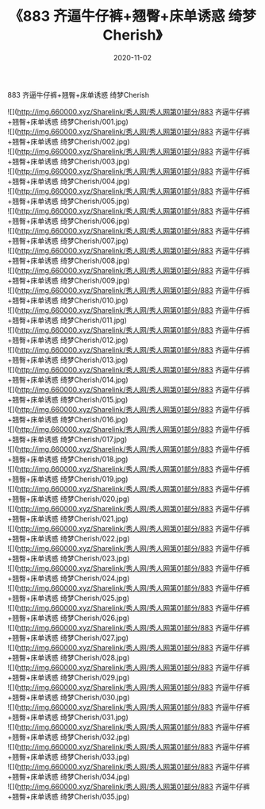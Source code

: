 ﻿---
layout: post
title:  《883 齐逼牛仔裤+翘臀+床单诱惑 绮梦Cherish》
date:   2020-11-02
img: http://img.660000.xyz/Sharelink/秀人网/秀人网第01部分/883 齐逼牛仔裤+翘臀+床单诱惑 绮梦Cherish/000.jpg
categories: [美女, 清纯, 唯美]
---

883 齐逼牛仔裤+翘臀+床单诱惑 绮梦Cherish

  ![](http://img.660000.xyz/Sharelink/秀人网/秀人网第01部分/883 齐逼牛仔裤+翘臀+床单诱惑 绮梦Cherish/001.jpg) <br> ![](http://img.660000.xyz/Sharelink/秀人网/秀人网第01部分/883 齐逼牛仔裤+翘臀+床单诱惑 绮梦Cherish/002.jpg) <br> ![](http://img.660000.xyz/Sharelink/秀人网/秀人网第01部分/883 齐逼牛仔裤+翘臀+床单诱惑 绮梦Cherish/003.jpg) <br> ![](http://img.660000.xyz/Sharelink/秀人网/秀人网第01部分/883 齐逼牛仔裤+翘臀+床单诱惑 绮梦Cherish/004.jpg) <br> ![](http://img.660000.xyz/Sharelink/秀人网/秀人网第01部分/883 齐逼牛仔裤+翘臀+床单诱惑 绮梦Cherish/005.jpg) <br> ![](http://img.660000.xyz/Sharelink/秀人网/秀人网第01部分/883 齐逼牛仔裤+翘臀+床单诱惑 绮梦Cherish/006.jpg) <br> ![](http://img.660000.xyz/Sharelink/秀人网/秀人网第01部分/883 齐逼牛仔裤+翘臀+床单诱惑 绮梦Cherish/007.jpg) <br> ![](http://img.660000.xyz/Sharelink/秀人网/秀人网第01部分/883 齐逼牛仔裤+翘臀+床单诱惑 绮梦Cherish/008.jpg) <br> ![](http://img.660000.xyz/Sharelink/秀人网/秀人网第01部分/883 齐逼牛仔裤+翘臀+床单诱惑 绮梦Cherish/009.jpg) <br> ![](http://img.660000.xyz/Sharelink/秀人网/秀人网第01部分/883 齐逼牛仔裤+翘臀+床单诱惑 绮梦Cherish/010.jpg) <br> ![](http://img.660000.xyz/Sharelink/秀人网/秀人网第01部分/883 齐逼牛仔裤+翘臀+床单诱惑 绮梦Cherish/011.jpg) <br> ![](http://img.660000.xyz/Sharelink/秀人网/秀人网第01部分/883 齐逼牛仔裤+翘臀+床单诱惑 绮梦Cherish/012.jpg) <br> ![](http://img.660000.xyz/Sharelink/秀人网/秀人网第01部分/883 齐逼牛仔裤+翘臀+床单诱惑 绮梦Cherish/013.jpg) <br> ![](http://img.660000.xyz/Sharelink/秀人网/秀人网第01部分/883 齐逼牛仔裤+翘臀+床单诱惑 绮梦Cherish/014.jpg) <br> ![](http://img.660000.xyz/Sharelink/秀人网/秀人网第01部分/883 齐逼牛仔裤+翘臀+床单诱惑 绮梦Cherish/015.jpg) <br> ![](http://img.660000.xyz/Sharelink/秀人网/秀人网第01部分/883 齐逼牛仔裤+翘臀+床单诱惑 绮梦Cherish/016.jpg) <br> ![](http://img.660000.xyz/Sharelink/秀人网/秀人网第01部分/883 齐逼牛仔裤+翘臀+床单诱惑 绮梦Cherish/017.jpg) <br> ![](http://img.660000.xyz/Sharelink/秀人网/秀人网第01部分/883 齐逼牛仔裤+翘臀+床单诱惑 绮梦Cherish/018.jpg) <br> ![](http://img.660000.xyz/Sharelink/秀人网/秀人网第01部分/883 齐逼牛仔裤+翘臀+床单诱惑 绮梦Cherish/019.jpg) <br> ![](http://img.660000.xyz/Sharelink/秀人网/秀人网第01部分/883 齐逼牛仔裤+翘臀+床单诱惑 绮梦Cherish/020.jpg) <br> ![](http://img.660000.xyz/Sharelink/秀人网/秀人网第01部分/883 齐逼牛仔裤+翘臀+床单诱惑 绮梦Cherish/021.jpg) <br> ![](http://img.660000.xyz/Sharelink/秀人网/秀人网第01部分/883 齐逼牛仔裤+翘臀+床单诱惑 绮梦Cherish/022.jpg) <br> ![](http://img.660000.xyz/Sharelink/秀人网/秀人网第01部分/883 齐逼牛仔裤+翘臀+床单诱惑 绮梦Cherish/023.jpg) <br> ![](http://img.660000.xyz/Sharelink/秀人网/秀人网第01部分/883 齐逼牛仔裤+翘臀+床单诱惑 绮梦Cherish/024.jpg) <br> ![](http://img.660000.xyz/Sharelink/秀人网/秀人网第01部分/883 齐逼牛仔裤+翘臀+床单诱惑 绮梦Cherish/025.jpg) <br> ![](http://img.660000.xyz/Sharelink/秀人网/秀人网第01部分/883 齐逼牛仔裤+翘臀+床单诱惑 绮梦Cherish/026.jpg) <br> ![](http://img.660000.xyz/Sharelink/秀人网/秀人网第01部分/883 齐逼牛仔裤+翘臀+床单诱惑 绮梦Cherish/027.jpg) <br> ![](http://img.660000.xyz/Sharelink/秀人网/秀人网第01部分/883 齐逼牛仔裤+翘臀+床单诱惑 绮梦Cherish/028.jpg) <br> ![](http://img.660000.xyz/Sharelink/秀人网/秀人网第01部分/883 齐逼牛仔裤+翘臀+床单诱惑 绮梦Cherish/029.jpg) <br> ![](http://img.660000.xyz/Sharelink/秀人网/秀人网第01部分/883 齐逼牛仔裤+翘臀+床单诱惑 绮梦Cherish/030.jpg) <br> ![](http://img.660000.xyz/Sharelink/秀人网/秀人网第01部分/883 齐逼牛仔裤+翘臀+床单诱惑 绮梦Cherish/031.jpg) <br> ![](http://img.660000.xyz/Sharelink/秀人网/秀人网第01部分/883 齐逼牛仔裤+翘臀+床单诱惑 绮梦Cherish/032.jpg) <br> ![](http://img.660000.xyz/Sharelink/秀人网/秀人网第01部分/883 齐逼牛仔裤+翘臀+床单诱惑 绮梦Cherish/033.jpg) <br> ![](http://img.660000.xyz/Sharelink/秀人网/秀人网第01部分/883 齐逼牛仔裤+翘臀+床单诱惑 绮梦Cherish/034.jpg) <br> ![](http://img.660000.xyz/Sharelink/秀人网/秀人网第01部分/883 齐逼牛仔裤+翘臀+床单诱惑 绮梦Cherish/035.jpg) <br>